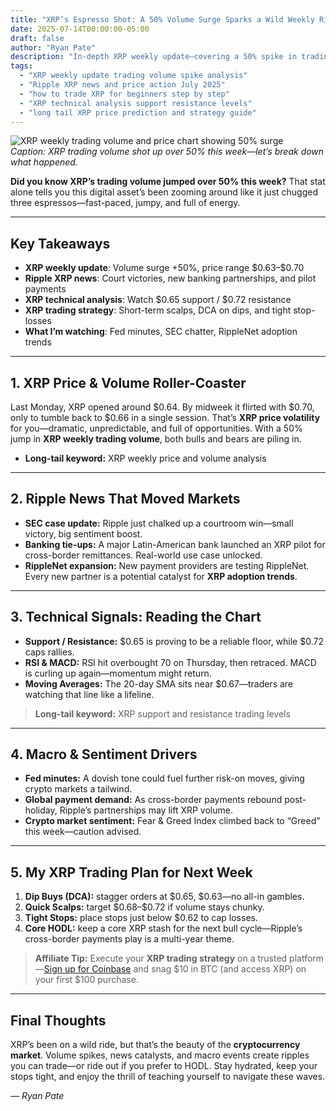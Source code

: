 ```yaml
---
title: "XRP’s Espresso Shot: A 50% Volume Surge Sparks a Wild Weekly Ride"
date: 2025-07-14T00:00:00-05:00
draft: false
author: "Ryan Pate"
description: "In-depth XRP weekly update—covering a 50% spike in trading volume, Ripple’s latest news, technical price levels, and actionable trading strategies for next week’s crypto market."
tags:
  - "XRP weekly update trading volume spike analysis"
  - "Ripple XRP news and price action July 2025"
  - "how to trade XRP for beginners step by step"
  - "XRP technical analysis support resistance levels"
  - "long tail XRP price prediction and strategy guide"
---
```


![XRP weekly trading volume and price chart showing 50% surge](https://source.unsplash.com/1200x400/?xrp,chart)  
*Caption: XRP trading volume shot up over 50% this week—let’s break down what happened.*

**Did you know XRP’s trading volume jumped over 50% this week?** That stat alone tells you this digital asset’s been zooming around like it just chugged three espressos—fast-paced, jumpy, and full of energy.

---

## Key Takeaways  
- **XRP weekly update**: Volume surge +50%, price range \$0.63–\$0.70  
- **Ripple XRP news**: Court victories, new banking partnerships, and pilot payments  
- **XRP technical analysis**: Watch \$0.65 support / \$0.72 resistance  
- **XRP trading strategy**: Short-term scalps, DCA on dips, and tight stop-losses  
- **What I’m watching**: Fed minutes, SEC chatter, RippleNet adoption trends  

---

## 1. XRP Price & Volume Roller-Coaster  
Last Monday, XRP opened around \$0.64. By midweek it flirted with \$0.70, only to tumble back to \$0.66 in a single session. That’s **XRP price volatility** for you—dramatic, unpredictable, and full of opportunities. With a 50% jump in **XRP weekly trading volume**, both bulls and bears are piling in.

- **Long-tail keyword:** XRP weekly price and volume analysis

---

## 2. Ripple News That Moved Markets  
- **SEC case update:** Ripple just chalked up a courtroom win—small victory, big sentiment boost.  
- **Banking tie-ups:** A major Latin-American bank launched an XRP pilot for cross-border remittances. Real-world use case unlocked.  
- **RippleNet expansion:** New payment providers are testing RippleNet. Every new partner is a potential catalyst for **XRP adoption trends**.

---

## 3. Technical Signals: Reading the Chart  
- **Support / Resistance:** \$0.65 is proving to be a reliable floor, while \$0.72 caps rallies.  
- **RSI & MACD:** RSI hit overbought 70 on Thursday, then retraced. MACD is curling up again—momentum might return.  
- **Moving Averages:** The 20-day SMA sits near \$0.67—traders are watching that line like a lifeline.

> **Long-tail keyword:** XRP support and resistance trading levels

---

## 4. Macro & Sentiment Drivers  
- **Fed minutes:** A dovish tone could fuel further risk-on moves, giving crypto markets a tailwind.  
- **Global payment demand:** As cross-border payments rebound post-holiday, Ripple’s partnerships may lift XRP volume.  
- **Crypto market sentiment:** Fear & Greed Index climbed back to “Greed” this week—caution advised.

---

## 5. My XRP Trading Plan for Next Week  
1. **Dip Buys (DCA):** stagger orders at \$0.65, \$0.63—no all-in gambles.  
2. **Quick Scalps:** target \$0.68–\$0.72 if volume stays chunky.  
3. **Tight Stops:** place stops just below \$0.62 to cap losses.  
4. **Core HODL:** keep a core XRP stash for the next bull cycle—Ripple’s cross-border payments play is a multi-year theme.

> **Affiliate Tip:** Execute your **XRP trading strategy** on a trusted platform—[Sign up for Coinbase](https://www.coinbase.com/join/ryanpate) and snag \$10 in BTC (and access XRP) on your first \$100 purchase.

---

## Final Thoughts  
XRP’s been on a wild ride, but that’s the beauty of the **cryptocurrency market**. Volume spikes, news catalysts, and macro events create ripples you can trade—or ride out if you prefer to HODL. Stay hydrated, keep your stops tight, and enjoy the thrill of teaching yourself to navigate these waves.  

*— Ryan Pate*  